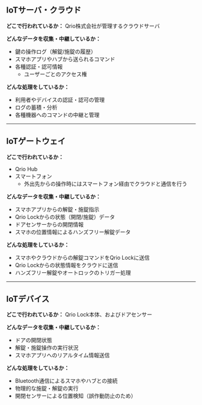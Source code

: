 ## IoTサーバ・クラウド

**どこで行われているか：**
Qrio株式会社が管理するクラウドサーバ

**どんなデータを収集・中継しているか：**

* 鍵の操作ログ（解錠/施錠の履歴）
* スマホアプリやハブから送られるコマンド
* 各種認証・認可情報
  * ユーザーごとのアクセス権

**どんな処理をしているか：**

* 利用者やデバイスの認証・認可の管理
* ログの蓄積・分析
* 各種機器へのコマンドの中継と管理

---

## IoTゲートウェイ

**どこで行われているか：**
- Qrio Hub
- スマートフォン
  - 外出先からの操作時にはスマートフォン経由でクラウドと通信を行う

**どんなデータを収集・中継しているか：**

* スマホアプリからの解錠・施錠指示
* Qrio Lockからの状態（開閉/施錠）データ
* ドアセンサーからの開閉情報
* スマホの位置情報によるハンズフリー解錠データ

**どんな処理をしているか：**

* スマホやクラウドからの解錠コマンドをQrio Lockに送信
* Qrio Lockからの状態情報をクラウドに送信
* ハンズフリー解錠やオートロックのトリガー処理

---

## IoTデバイス

**どこで行われているか：**
Qrio Lock本体、およびドアセンサー

**どんなデータを収集・中継しているか：**

* ドアの開閉状態
* 解錠・施錠操作の実行状況
* スマホアプリへのリアルタイム情報送信

**どんな処理をしているか：**

* Bluetooth通信によるスマホやハブとの接続
* 物理的な施錠・解錠の実行
* 開閉センサーによる位置検知（誤作動防止のため）